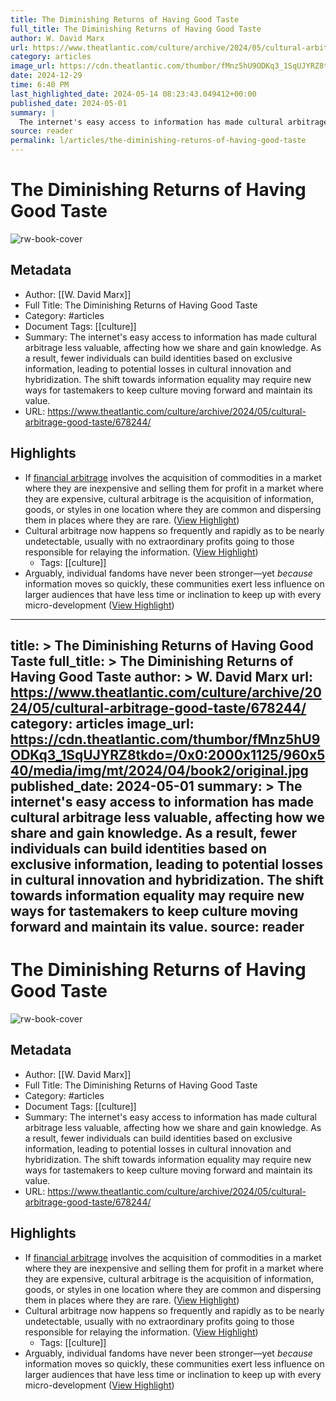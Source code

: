 ```yaml
---
title: The Diminishing Returns of Having Good Taste
full_title: The Diminishing Returns of Having Good Taste
author: W. David Marx
url: https://www.theatlantic.com/culture/archive/2024/05/cultural-arbitrage-good-taste/678244/
category: articles
image_url: https://cdn.theatlantic.com/thumbor/fMnz5hU9ODKq3_1SqUJYRZ8tkdo=/0x0:2000x1125/960x540/media/img/mt/2024/04/book2/original.jpg
date: 2024-12-29
time: 6:40 PM
last_highlighted_date: 2024-05-14 08:23:43.049412+00:00
published_date: 2024-05-01
summary: |
  The internet's easy access to information has made cultural arbitrage less valuable, affecting how we share and gain knowledge. As a result, fewer individuals can build identities based on exclusive information, leading to potential losses in cultural innovation and hybridization. The shift towards information equality may require new ways for tastemakers to keep culture moving forward and maintain its value.
source: reader
permalink: l/articles/the-diminishing-returns-of-having-good-taste
---
```

# The Diminishing Returns of Having Good Taste

![rw-book-cover](https://cdn.theatlantic.com/thumbor/fMnz5hU9ODKq3_1SqUJYRZ8tkdo=/0x0:2000x1125/960x540/media/img/mt/2024/04/book2/original.jpg)

## Metadata
- Author: [[W. David Marx]]
- Full Title: The Diminishing Returns of Having Good Taste
- Category: #articles
- Document Tags: [[culture]] 
- Summary: The internet's easy access to information has made cultural arbitrage less valuable, affecting how we share and gain knowledge. As a result, fewer individuals can build identities based on exclusive information, leading to potential losses in cultural innovation and hybridization. The shift towards information equality may require new ways for tastemakers to keep culture moving forward and maintain its value.
- URL: https://www.theatlantic.com/culture/archive/2024/05/cultural-arbitrage-good-taste/678244/

## Highlights
- If [financial arbitrage](https://www.theatlantic.com/business/archive/2011/09/arbitrage-in-the-internet-age/245576/) involves the acquisition of commodities in a market where they are inexpensive and selling them for profit in a market where they are expensive, cultural arbitrage is the acquisition of information, goods, or styles in one location where they are common and dispersing them in places where they are rare. ([View Highlight](https://read.readwise.io/read/01hxv31gs2n9zttwr2yp5wv1y5))
- Cultural arbitrage now happens so frequently and rapidly as to be nearly undetectable, usually with no extraordinary profits going to those responsible for relaying the information. ([View Highlight](https://read.readwise.io/read/01hxv32g8wzkham7zy1zbgn79t))
    - Tags: [[culture]] 
- Arguably, individual fandoms have never been stronger—yet *because* information moves so quickly, these communities exert less influence on larger audiences that have less time or inclination to keep up with every micro-development ([View Highlight](https://read.readwise.io/read/01hxv36hb4wvbcmh71drhtzn4e))


---
title: >
  The Diminishing Returns of Having Good Taste
full_title: >
  The Diminishing Returns of Having Good Taste
author: >
  W. David Marx
url: https://www.theatlantic.com/culture/archive/2024/05/cultural-arbitrage-good-taste/678244/
category: articles
image_url: https://cdn.theatlantic.com/thumbor/fMnz5hU9ODKq3_1SqUJYRZ8tkdo=/0x0:2000x1125/960x540/media/img/mt/2024/04/book2/original.jpg
published_date: 2024-05-01
summary: >
  The internet's easy access to information has made cultural arbitrage less valuable, affecting how we share and gain knowledge. As a result, fewer individuals can build identities based on exclusive information, leading to potential losses in cultural innovation and hybridization. The shift towards information equality may require new ways for tastemakers to keep culture moving forward and maintain its value.
source: reader
---
# The Diminishing Returns of Having Good Taste

![rw-book-cover](https://cdn.theatlantic.com/thumbor/fMnz5hU9ODKq3_1SqUJYRZ8tkdo=/0x0:2000x1125/960x540/media/img/mt/2024/04/book2/original.jpg)

## Metadata
- Author: [[W. David Marx]]
- Full Title: The Diminishing Returns of Having Good Taste
- Category: #articles
- Document Tags: [[culture]] 
- Summary: The internet's easy access to information has made cultural arbitrage less valuable, affecting how we share and gain knowledge. As a result, fewer individuals can build identities based on exclusive information, leading to potential losses in cultural innovation and hybridization. The shift towards information equality may require new ways for tastemakers to keep culture moving forward and maintain its value.
- URL: https://www.theatlantic.com/culture/archive/2024/05/cultural-arbitrage-good-taste/678244/

## Highlights
- If [financial arbitrage](https://www.theatlantic.com/business/archive/2011/09/arbitrage-in-the-internet-age/245576/) involves the acquisition of commodities in a market where they are inexpensive and selling them for profit in a market where they are expensive, cultural arbitrage is the acquisition of information, goods, or styles in one location where they are common and dispersing them in places where they are rare. ([View Highlight](https://read.readwise.io/read/01hxv31gs2n9zttwr2yp5wv1y5))
- Cultural arbitrage now happens so frequently and rapidly as to be nearly undetectable, usually with no extraordinary profits going to those responsible for relaying the information. ([View Highlight](https://read.readwise.io/read/01hxv32g8wzkham7zy1zbgn79t))
    - Tags: [[culture]] 
- Arguably, individual fandoms have never been stronger—yet *because* information moves so quickly, these communities exert less influence on larger audiences that have less time or inclination to keep up with every micro-development ([View Highlight](https://read.readwise.io/read/01hxv36hb4wvbcmh71drhtzn4e))



